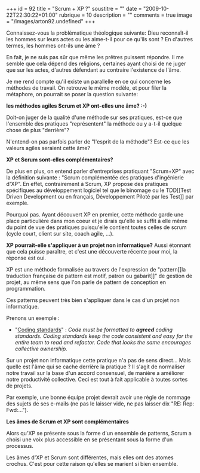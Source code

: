 +++
id = 92
title = "Scrum + XP ?"
soustitre = ""
date = "2009-10-22T22:30:22+01:00"
rubrique = 10
description = ""
comments = true
image = "/images/arton92.undefined"
+++

<div class="chapo"></div>
Connaissez-vous la problématique théologique suivante:
Dieu reconnaît-il les hommes sur leurs actes ou les aime-t-il pour ce qu'ils sont ? En d'autres termes, les hommes ont-ils une âme ?

En fait, je ne suis pas sûr que même les prêtres puissent répondre. Il me semble que cela dépend des religions, certaines ayant choisi de ne juger que sur les actes, d'autres défendant au contraire l'existence de l'âme.

Je me rend compte qu'il existe un parallelle en ce qui concerne les méthodes de travail. On retrouve le même modèle, et pour filer la métaphore, on pourrait se poser la question suivante:

**les méthodes agiles Scrum et XP ont-elles une âme? :-)**

Doit-on juger de la qualité d'une méthode sur ses pratiques, est-ce que l'ensemble des pratiques "représentent" la méthode ou y a-t-il quelque chose de plus "derrière"?

N'entend-on pas parfois parler de "l'esprit de la méthode"? Est-ce que les valeurs agiles seraient cette âme?

**XP et Scrum sont-elles complémentaires?**

De plus en plus, on entend parler d'entreprises pratiquant "Scrum+XP" avec la définition suivante : "Scrum complémentée des pratiques d'ingénierie d'XP".
En effet, contrairement à Scrum, XP propose des pratiques spécifiques au développement logiciel tel que le binomage ou le TDD[[Test Driven Development ou en français, Développement Piloté par les Test]] par exemple.

Pourquoi pas. Ayant découvert XP en premier, cette méthode garde une place particulière dans mon coeur et je dirais qu'elle se suffit à elle même du point de vue des pratiques puisqu'elle contient toutes celles de scrum (cycle court, client sur site, coach agile, ...).

**XP pourrait-elle s'appliquer à un projet non informatique?**
Aussi étonnant que cela puisse paraître, et c'est une découverte récente pour moi, la réponse est oui.

XP est une méthode formalisée au travers de l'expression de "pattern[[la traduction française de pattern est motif, patron ou gabarit]]" de gestion de projet, au même sens que l'on parle de pattern de conception en programmation.

Ces patterns peuvent très bien s'appliquer dans le cas d'un projet non informatique. 

Prenons un exemple :

- "[Coding standards](http://www.extremeprogramming.org/rules/standards.html)" : _Code must be formatted to **agreed** coding standards. Coding standards keep the code consistent and easy for the entire team to read and refactor. Code that looks the same encourages collective ownership._

Sur un projet non informatique cette pratique n'a pas de sens direct...
Mais quelle est l'âme qui se cache derrière la pratique ? Il s'agit de normaliser notre travail sur la base d'un accord consensuel, de manière a améliorer notre productivité collective. Ceci est tout à fait applicable à toutes sortes de projets.

Par exemple, une bonne équipe projet devrait avoir une règle de nommage des sujets de ses e-mails (ne pas le laisser vide, ne pas laisser dix "RE: Rep: Fwd:...").

**Les âmes de Scrum et XP sont complémentaires**

Alors qu'XP se présente sous la forme d'un ensemble de patterns, Scrum a choisi une voix plus accessible en se présentant sous la forme d'un processus.

Les âmes d'XP et Scrum sont différentes, mais elles ont des atomes crochus. C'est pour cette raison qu'elles se marient si bien ensemble.